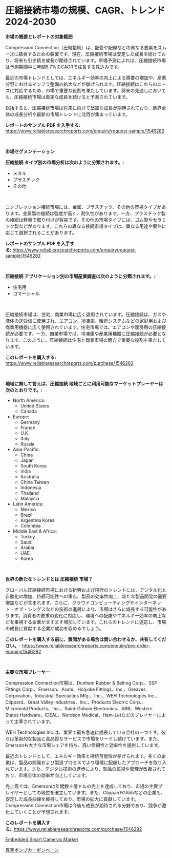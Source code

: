 <p><h1>圧縮接続市場の規模、CAGR、トレンド 2024-2030</h1></p><p><strong>市場の概要とレポートの対象範囲</strong></p>
<p><p>Compression Connection（圧縮接続）は、配管や配線などの異なる要素をスムーズに結合するための装置です。現在、圧縮接続市場は安定した成長を続けており、将来も引き続き成長が期待されています。市場予測によれば、圧縮接続市場は予測期間中に年間5.7%のCAGRで成長する見込みです。</p><p>最近の市場トレンドとしては、エネルギー効率の向上による需要の増加や、産業分野におけるインフラ整備の拡大などが挙げられます。圧縮接続はこれらのニーズに対応するため、市場で重要な役割を果たしています。将来の見通しにおいても、圧縮接続市場は着実な成長を続けると予測されています。</p><p>総括すると、圧縮接続市場は将来に向けて堅調な成長が期待されており、業界全体の成長分析や最新の市場トレンドに注目が集まっています。</p></p>
<p><strong>レポートのサンプル PDF を入手する:</strong> <a href="https://www.reliableresearchreports.com/enquiry/request-sample/1546282">https://www.reliableresearchreports.com/enquiry/request-sample/1546282</a></p>
<p>&nbsp;</p>
<p><strong>市場セグメンテーション</strong></p>
<p><strong>圧縮接続 タイプ別の市場分析は次のように分類されます。:</strong></p>
<p><ul><li>メタル</li><li>プラスチック</li><li>その他</li></ul></p>
<p>&nbsp;</p>
<p><p>コンプレッション接続市場には、金属、プラスチック、その他の市場タイプがあります。金属製の接続は強度が高く、耐久性があります。一方、プラスチック製の接続は軽量で取り付けが容易です。その他の市場タイプには、ゴム製やセラミック製などがあります。これらの異なる接続市場タイプは、異なる用途や要件に応じて選択されることがあります。</p></p>
<p><strong>レポートのサンプル PDF を入手する:</strong>&nbsp;<a href="https://www.reliableresearchreports.com/enquiry/request-sample/1546282">https://www.reliableresearchreports.com/enquiry/request-sample/1546282</a></p>
<p>&nbsp;</p>
<p><strong> 圧縮接続 アプリケーション別の市場産業調査は次のように分類されます。:</strong></p>
<p><ul><li>住宅用</li><li>コマーシャル</li></ul></p>
<p>&nbsp;</p>
<p><p>圧縮接続市場は、住宅、商業市場に広く適用されています。圧縮接続は、ガスや液体の送受信に使用され、エアコン、冷凍庫、暖房システムなどの家庭用および商業用機器に広く使用されています。住宅市場では、エアコンや暖房用の圧縮接続が必要です。一方、商業市場では、冷凍庫や産業用機器に圧縮接続が必要となります。このように、圧縮接続は住宅と商業市場の両方で重要な役割を果たしています。</p></p>
<p><strong>このレポートを購入する:</strong>&nbsp; <a href="https://www.reliableresearchreports.com/purchase/1546282">https://www.reliableresearchreports.com/purchase/1546282</a></p>
<p>&nbsp;</p>
<p><strong>地域に関して言えば、圧縮接続 地域ごとに利用可能なマーケットプレーヤーは次のとおりです。:</strong></p>
<p><ul>
    <li>
        North America:
        <ul>
            <li>United States</li>
            <li>Canada</li>
        </ul>
    </li>
    <li>
        Europe:
        <ul>
            <li>Germany</li>
            <li>France</li>
            <li>U.K.</li>
            <li>Italy</li>
            <li>Russia</li>
        </ul>
    </li>
    <li>
        Asia-Pacific:
        <ul>
            <li>China</li>
            <li>Japan</li>
            <li>South Korea</li>
            <li>India</li>
            <li>Australia</li>
            <li>China Taiwan</li>
            <li>Indonesia</li>
            <li>Thailand</li>
            <li>Malaysia</li>
        </ul>
    </li>
    <li>
        Latin America:
        <ul>
            <li>Mexico</li>
            <li>Brazil</li>
            <li>Argentina Korea</li>
            <li>Colombia</li>
        </ul>
    </li>
    <li>
        Middle East & Africa:
        <ul>
            <li>Turkey</li>
            <li>Saudi</li>
            <li>Arabia</li>
            <li>UAE</li>
            <li>Korea</li>
        </ul>
    </li>
    </ul></p>
<p>&nbsp;</p>
<p><strong>世界の新たなトレンドとは 圧縮接続 市場？</strong></p>
<p><p>グローバル圧縮接続市場における新興および現行のトレンドには、デジタル化と自動化の増加、持続可能性への重点、製品の効率性向上、新たな製品開発の需要増加などが含まれます。さらに、クラウドコンピューティングやインターネット・オブ・シングスなどの技術の進展により、市場はさらに成長する可能性があります。消費者の要求の変化に対応し、環境への配慮やエネルギー効率の向上などを重視する企業がますます増加しています。これらのトレンドに適応し、市場の成長に貢献する企業が成功を収めるでしょう。</p></p>
<p><strong>このレポートを購入する前に、質問がある場合は問い合わせるか、共有してください。</strong>- <a href="https://www.reliableresearchreports.com/enquiry/pre-order-enquiry/1546282">https://www.reliableresearchreports.com/enquiry/pre-order-enquiry/1546282</a></p>
<p>&nbsp;</p>
<p><strong>主要な市場プレーヤー</strong></p>
<p><p>Compression Connection市場は、Dunham Rubber & Belting Corp.、SSP Fittings Corp.、Emerson、Asahi、Holyoke Fittings、Inc.、Greaves Corporation、Industrial Specialties Mfg.、Inc.、WEH Technologies Inc.、Clippard、Great Valley Industries、Inc.、Producto Electric Corp.、Micromold Products、Inc.、Saint-Gobain Electronics、ABB、Western States Hardware、IDEAL、Nordson Medical、Ham-Letなどのプレイヤーによって主導されています。</p><p>WEH Technologies Inc.は、業界で最も急速に成長している会社の一つです。彼らは革新的な製品と高品質なサービスで市場をリードし続けています。また、Emersonも大きな市場シェアを持ち、高い信頼性と効率性を提供しています。</p><p>最近のトレンドとして、エネルギー効率と持続可能性が挙げられます。多くの企業は、製品の開発および製造プロセスでより環境に配慮したアプローチを取り入れています。また、デジタル技術の進歩により、製品の監視や管理が改善されており、市場全体の効率が向上しています。</p><p>売上高では、Emersonは年間数十億ドルの売上を達成しており、市場の主要プレイヤーとしての地位を確立しています。また、ClippardやAbbなどの企業も、安定した成長曲線を維持しており、市場の拡大に貢献しています。Compression Connection市場は今後も成長が期待される分野であり、競争が激化していくことが予想されます。</p></p>
<p><strong>このレポートを購入する:</strong>&nbsp;&nbsp;<a href="https://www.reliableresearchreports.com/purchase/1546282">https://www.reliableresearchreports.com/purchase/1546282</a></p>
<p><p><a href="https://github.com/lataunyatinikmelvin59ilbd0dv/Market-Research-Report-List-1/blob/main/embedded-smart-cameras-market.md">Embedded Smart Cameras Market</a></p><p><a href="https://medium.com/@attyourniture/%E7%9C%9F%E7%A9%BA%E3%83%9D%E3%83%B3%E3%83%97%E7%94%A8%E3%81%AE%E7%82%AD%E7%B4%A0%E3%83%99%E3%83%BC%E3%83%B3%E5%B8%82%E5%A0%B4%E3%81%AE%E5%B1%95%E6%9C%9B-%E7%94%A3%E6%A5%AD%E6%A6%82%E8%A6%81%E3%81%A8%E4%BA%88%E6%B8%AC-2024%E5%B9%B4%E3%81%8B%E3%82%892031%E5%B9%B4-f48d18efead6">真空ポンプカーボンベーン</a></p></p>